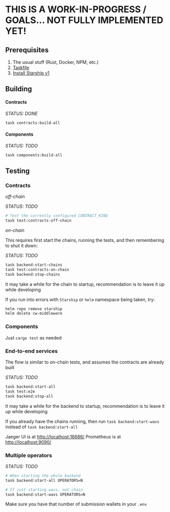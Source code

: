 # THIS IS A WORK-IN-PROGRESS / GOALS... NOT FULLY IMPLEMENTED YET!

## Prerequisites

1. The usual stuff (Rust, Docker, NPM, etc.)
2. [Taskfile](https://taskfile.dev/installation)
3. [Install Starship v1](https://docs.hyperweb.io/starship#quick-start-guide)

## Building

#### Contracts

_STATUS: DONE_
```bash
task contracts:build-all
```

#### Components

_STATUS: TODO_
```bash
task components:build-all
```

## Testing


### Contracts

*off-chain*

_STATUS: TODO_
```bash
# Test the currently configured CONTRACT_KIND
task test:contracts-off-chain
```

*on-chain*

This requires first start the chains, running the tests, and then remembering to shut it down:

_STATUS: TODO_
```bash
task backend:start-chains
task test:contracts-on-chain
task backend:stop-chains
```

It may take a while for the chain to startup, recommendation is to leave it up while developing

If you run into errors with `Starship` or `helm` namespace being taken, try:

```bash
helm repo remove starship
helm delete cw-middleware
```

### Components

Just `cargo test` as needed

### End-to-end services

The flow is similar to on-chain tests, and assumes the contracts are already built

_STATUS: TODO_
```bash
task backend:start-all
task test:e2e
task backend:stop-all
```

It may take a while for the backend to startup, recommendation is to leave it up while developing

If you already have the chains running, then run `task backend:start-wavs` instead of `task backend:start-all`

Jaeger UI is at [http://localhost:16686/](http://localhost:16686/)
Prometheus is at [http://localhost:9090/](http://localhost:9090/)

### Multiple operators

_STATUS: TODO_
```bash
# When starting the whole backend
task backend:start-all OPERATORS=N

# If just starting wavs, not chain
task backend:start-wavs OPERATORS=N
```

Make sure you have that number of submission wallets in your `.env`
